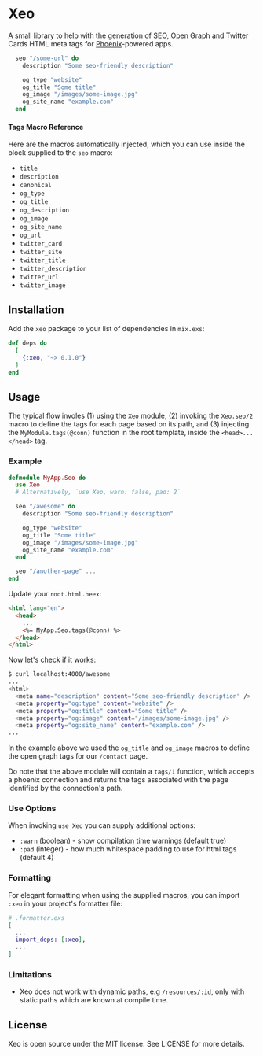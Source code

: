 # Xeo

A small library to help with the generation of SEO, Open Graph and Twitter Cards HTML meta tags for [Phoenix](https://www.phoenixframework.org/)-powered apps.

```elixir
  seo "/some-url" do
    description "Some seo-friendly description"

    og_type "website"
    og_title "Some title"
    og_image "/images/some-image.jpg"
    og_site_name "example.com"
  end
```

#### Tags Macro Reference

Here are the macros automatically injected, which you can use inside the block supplied
to the `seo` macro:

- `title`
- `description`
- `canonical`
- `og_type`
- `og_title`
- `og_description`
- `og_image`
- `og_site_name`
- `og_url`
- `twitter_card`
- `twitter_site`
- `twitter_title`
- `twitter_description`
- `twitter_url`
- `twitter_image`

## Installation

Add the `xeo` package to your list of dependencies in `mix.exs`:

```elixir
def deps do
  [
    {:xeo, "~> 0.1.0"}
  ]
end
```

## Usage

The typical flow involes (1) using the `Xeo` module, (2) invoking the `Xeo.seo/2` macro
to define the tags for each page based on its path, and (3) injecting
the `MyModule.tags(@conn)` function in the root template, inside the `<head>...</head>` tag.

### Example

```elixir
defmodule MyApp.Seo do
  use Xeo
  # Alternatively, `use Xeo, warn: false, pad: 2`

  seo "/awesome" do
    description "Some seo-friendly description"

    og_type "website"
    og_title "Some title"
    og_image "/images/some-image.jpg"
    og_site_name "example.com"
  end

  seo "/another-page" ...
end
```

Update your `root.html.heex`:

```html
<html lang="en">
  <head>
    ...
    <%= MyApp.Seo.tags(@conn) %>
  </head>
</html>
```

Now let's check if it works:

```sh
$ curl localhost:4000/awesome
...
<html>
  <meta name="description" content="Some seo-friendly description" />
  <meta property="og:type" content="website" />
  <meta property="og:title" content="Some title" />
  <meta property="og:image" content="/images/some-image.jpg" />
  <meta property="og:site_name" content="example.com" />
...
```

In the example above we used the `og_title` and `og_image` macros to define the open graph tags for our `/contact` page.

Do note that the above module will contain a `tags/1` function, which accepts
a phoenix connection and returns the tags associated with the page identified
by the connection's path.

### Use Options

When invoking `use Xeo` you can supply additional options:

- `:warn` (boolean) - show compilation time warnings (default true)
- `:pad` (integer) - how much whitespace padding to use for html tags (default 4)

### Formatting

For elegant formatting when using the supplied macros,
you can import `:xeo` in your project's formatter file:

```elixir
# .formatter.exs
[
  ...
  import_deps: [:xeo],
  ...
]
```

### Limitations

- Xeo does not work with dynamic paths, e.g `/resources/:id`, only with static paths which are known at compile time.

## License

Xeo is open source under the MIT license. See LICENSE for more details.
